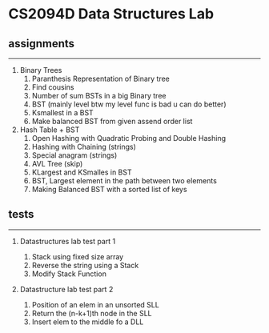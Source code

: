 # CS2094D Data Structures Lab

## assignments

---

1. Binary Trees
	1. Paranthesis Representation of Binary tree
	2. Find cousins
	3. Number of sum BSTs in a big Binary tree
	4. BST (mainly level btw my level func is bad u can do better)
	5. Ksmallest in a BST
	6. Make balanced BST from given assend order list
2. Hash Table + BST
	1. Open Hashing with Quadratic Probing and Double Hashing
	2. Hashing with Chaining (strings)
	3. Special anagram (strings)
	4. AVL Tree (skip)
	5. KLargest and KSmalles in BST
	6. BST, Largest element in the path between two elements
	7. Making Balanced BST with a sorted list of keys


## tests

---

1. Datastructures lab test part 1
    1. Stack using fixed size array
    2. Reverse the string using a Stack
    3. Modify Stack Function

2. Datastructure lab test part 2
	1. Position of an elem in an unsorted SLL
	2. Return the (n-k+1)th node in the SLL
	3. Insert elem to the middle fo a DLL
